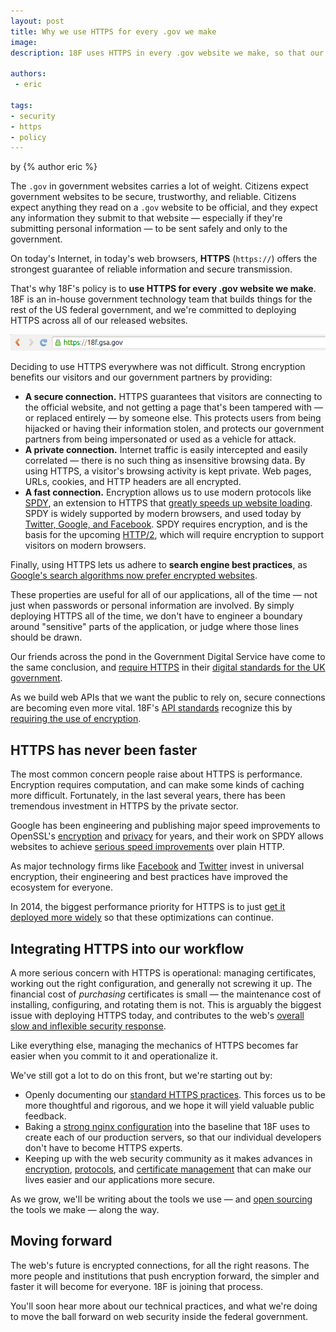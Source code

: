 ```yaml
---
layout: post
title: Why we use HTTPS for every .gov we make
image:
description: 18F uses HTTPS in every .gov website we make, so that our users have a fast, secure, private connection.

authors:
 - eric

tags:
- security
- https
- policy
---
```

<p class="authors">
  by {% author eric %}
</p>

The `.gov` in government websites carries a lot of weight. Citizens expect government websites to be secure, trustworthy, and reliable. Citizens expect anything they read on a `.gov` website to be official, and they expect any information they submit to that website &mdash; especially if they're submitting personal information &mdash; to be sent safely and only to the government.

On today's Internet, in today's web browsers, **HTTPS** (`https://`) offers the strongest guarantee of reliable information and secure transmission.

<!-- more -->

That's why 18F's policy is to **use HTTPS for every .gov website we make**.  18F is an in-house government technology team that builds things for the rest of the US federal government, and we're committed to deploying HTTPS across all of our released websites.

![HTTPS URL on desktop](/assets/blog/https-everywhere/18f-https-desktop.png)

Deciding to use HTTPS everywhere was not difficult. Strong encryption benefits our visitors and our government partners by providing:

* **A secure connection.** HTTPS guarantees that visitors are connecting to the official website, and not getting a page that's been tampered with &mdash; or replaced entirely &mdash; by someone else. This protects users from being hijacked or having their information stolen, and protects our government partners from being impersonated or used as a vehicle for attack.
* **A private connection.** Internet traffic is easily intercepted and easily correlated &mdash; there is no such thing as insensitive browsing data. By using HTTPS, a visitor's browsing activity is kept private. Web pages, URLs, cookies, and HTTP headers are all encrypted.
* **A fast connection.** Encryption allows us to use modern protocols like [SPDY](https://developers.google.com/speed/spdy/), an extension to HTTPS that [greatly speeds up website loading](https://thethemefoundry.com/blog/why-we-dont-use-a-cdn-spdy-ssl/). SPDY is widely supported by modern browsers, and used today by [Twitter, Google, and Facebook](http://www.wired.com/2013/03/facebook-spdy/). SPDY requires encryption, and is the basis for the upcoming [HTTP/2](https://http2.github.io/), which will require encryption to support visitors on modern browsers.

Finally, using HTTPS lets us adhere to **search engine best practices**, as [Google's search algorithms now prefer encrypted websites](http://googlewebmastercentral.blogspot.com/2014/08/https-as-ranking-signal.html).

These properties are useful for all of our applications, all of the time &mdash; not just when passwords or personal information are involved. By simply deploying HTTPS all of the time, we don't have to engineer a boundary around "sensitive" parts of the application, or judge where those lines should be drawn.

Our friends across the pond in the Government Digital Service have come to the same conclusion, and [require HTTPS](https://www.gov.uk/service-manual/domain-names/https.html) in their [digital standards for the UK government](https://www.gov.uk/service-manual).

As we build web APIs that we want the public to rely on, secure connections are becoming even more vital. 18F's [API standards](https://18f.gsa.gov/2014/07/15/hot-off-the-press-18fs-api-standards/) recognize this by [requiring the use of encryption](https://github.com/18F/api-standards#always-use-https).

## HTTPS has never been faster

The most common concern people raise about HTTPS is performance. Encryption requires computation, and can make some kinds of caching more difficult. Fortunately, in the last several years, there has been tremendous investment in HTTPS by the private sector.

Google has been engineering and publishing major speed improvements to OpenSSL's [encryption](https://www.imperialviolet.org/2010/06/25/overclocking-ssl.html) and [privacy](https://www.imperialviolet.org/2011/11/22/forwardsecret.html) for years, and their work on SPDY allows websites to achieve [serious speed improvements](https://www.httpvshttps.com/) over plain HTTP. 

As major technology firms like [Facebook](http://lists.w3.org/Archives/Public/ietf-http-wg/2012JulSep/0251.html) and [Twitter](https://blog.twitter.com/2013/forward-secrecy-at-twitter) invest in universal encryption, their engineering and best practices have improved the ecosystem for everyone.

In 2014, the biggest performance priority for HTTPS is to just [get it deployed more widely](https://istlsfastyet.com) so that these optimizations can continue.

## Integrating HTTPS into our workflow

A more serious concern with HTTPS is operational: managing certificates, working out the right configuration, and generally not screwing it up. The financial cost of _purchasing_ certificates is small &mdash; the maintenance cost of installing, configuring, and rotating them is not. This is arguably the biggest issue with deploying HTTPS today, and contributes to the web's [overall slow and inflexible security response](https://konklone.com/post/why-google-is-hurrying-the-web-to-kill-sha-1#changing-certificates-shouldn't-be-this-hard).

Like everything else, managing the mechanics of HTTPS becomes far easier when you commit to it and operationalize it.

We've still got a lot to do on this front, but we're starting out by:

* Openly documenting our [standard HTTPS practices](https://github.com/18F/tls-standards). This forces us to be more thoughtful and rigorous, and we hope it will yield valuable public feedback.
* Baking a [strong nginx configuration](https://github.com/18F/tls-standards/blob/008ad71ff13b368895351342142eea4fba671a50/configuration/nginx/ssl.rules) into the baseline that 18F uses to create each of our production servers, so that our individual developers don't have to become HTTPS experts.
* Keeping up with the web security community as it makes advances in [encryption](https://blog.cloudflare.com/ecdsa-the-digital-signature-algorithm-of-a-better-internet/), [protocols](http://threatpost.com/tls-1-3-working-group-has-consensus-to-deprectate-rsa-key-transport), and [certificate management](https://sslmate.com) that can make our lives easier and our applications more secure.

As we grow, we'll be writing about the tools we use &mdash; and [open sourcing](https://18f.gsa.gov/2014/07/29/18f-an-open-source-team/) the tools we make &mdash; along the way.

## Moving forward

The web's future is encrypted connections, for all the right reasons. The more people and institutions that push encryption forward, the simpler and faster it will become for everyone. 18F is joining that process.

You'll soon hear more about our technical practices, and what we're doing to move the ball forward on web security inside the federal government.
